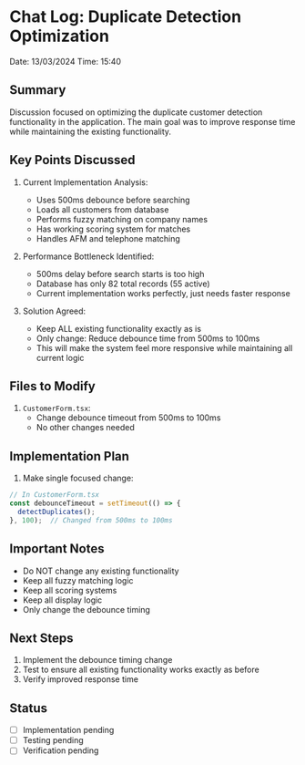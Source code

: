 # Chat Log: Duplicate Detection Optimization
Date: 13/03/2024
Time: 15:40

## Summary
Discussion focused on optimizing the duplicate customer detection functionality in the application. The main goal was to improve response time while maintaining the existing functionality.

## Key Points Discussed
1. Current Implementation Analysis:
   - Uses 500ms debounce before searching
   - Loads all customers from database
   - Performs fuzzy matching on company names
   - Has working scoring system for matches
   - Handles AFM and telephone matching

2. Performance Bottleneck Identified:
   - 500ms delay before search starts is too high
   - Database has only 82 total records (55 active)
   - Current implementation works perfectly, just needs faster response

3. Solution Agreed:
   - Keep ALL existing functionality exactly as is
   - Only change: Reduce debounce time from 500ms to 100ms
   - This will make the system feel more responsive while maintaining all current logic

## Files to Modify
1. `CustomerForm.tsx`:
   - Change debounce timeout from 500ms to 100ms
   - No other changes needed

## Implementation Plan
1. Make single focused change:
```typescript
// In CustomerForm.tsx
const debounceTimeout = setTimeout(() => {
  detectDuplicates();
}, 100);  // Changed from 500ms to 100ms
```

## Important Notes
- Do NOT change any existing functionality
- Keep all fuzzy matching logic
- Keep all scoring systems
- Keep all display logic
- Only change the debounce timing

## Next Steps
1. Implement the debounce timing change
2. Test to ensure all existing functionality works exactly as before
3. Verify improved response time

## Status
- [ ] Implementation pending
- [ ] Testing pending
- [ ] Verification pending 